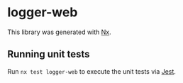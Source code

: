 # logger-web

This library was generated with [Nx](https://nx.dev).

## Running unit tests

Run `nx test logger-web` to execute the unit tests via [Jest](https://jestjs.io).
